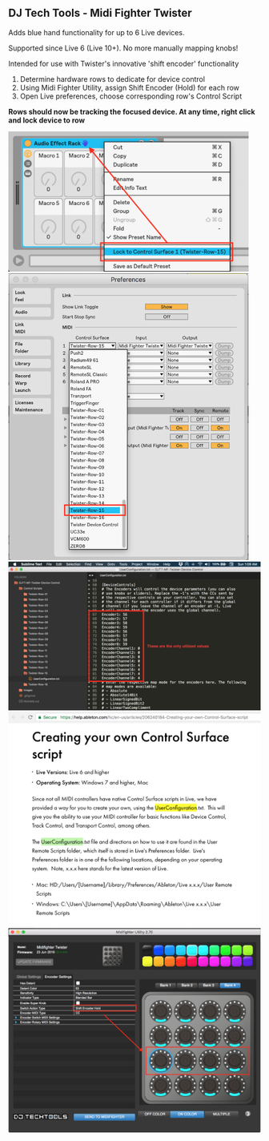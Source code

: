 
DJ Tech Tools - Midi Fighter Twister
--

Adds blue hand functionality for up to 6 Live devices.

Supported since Live 6 (Live 10+). No more manually mapping knobs!

Intended for use with Twister's innovative 'shift encoder' functionality

1. Determine hardware rows to dedicate for device control
2. Using Midi Fighter Utility, assign Shift Encoder (Hold) for each row
3. Open Live preferences, choose corresponding row's Control Script

**Rows should now be tracking the focused device. At any time, right click and lock device to row**

<img src='./images/blue-hand-lock-to-row.png' width='480' />
<img src='./images/control-surface-row.png' width='480' />
<img src='./images/user-configuration.png' width='640' />
<img src='./images/ableton-documentation.png' width='640' />
<img src='./images/midi-fighter-utility.png' width='640' />
